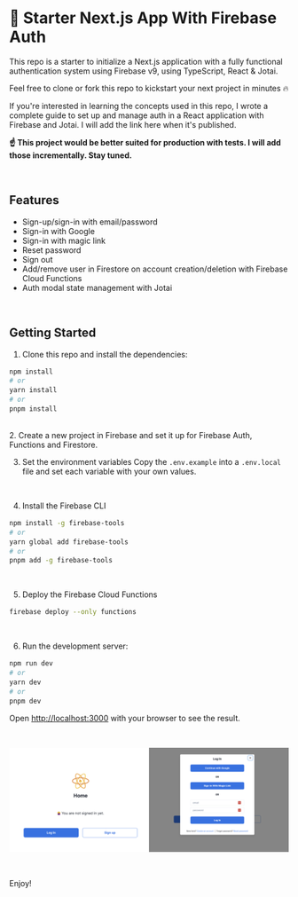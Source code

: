 # 🚀 Starter Next.js App With Firebase Auth

This repo is a starter to initialize a Next.js application with a fully functional authentication system using Firebase v9, using TypeScript, React & Jotai.

Feel free to clone or fork this repo to kickstart your next project in minutes 🔥

If you're interested in learning the concepts used in this repo, I wrote a complete guide to set up and manage auth in a React application with Firebase and Jotai. I will add the link here when it's published.

**☝️ This project would be better suited for production with tests. I will add those incrementally. Stay tuned.**

<br />

## Features
- Sign-up/sign-in with email/password
- Sign-in with Google
- Sign-in with magic link
- Reset password
- Sign out
- Add/remove user in Firestore on account creation/deletion with Firebase Cloud Functions
- Auth modal state management with Jotai

<br />

## Getting Started

1. Clone this repo and install the dependencies:
```bash
npm install
# or
yarn install
# or
pnpm install
```
<br />
2. Create a new project in Firebase and set it up for Firebase Auth, Functions and Firestore.

<br />

3. Set the environment variables
Copy the `.env.example` into a `.env.local` file and set each variable with your own values.

<br />

4. Install the Firebase CLI
```bash
npm install -g firebase-tools
# or
yarn global add firebase-tools
# or
pnpm add -g firebase-tools
```

<br />

5. Deploy the Firebase Cloud Functions
```bash
firebase deploy --only functions
```

<br />

6. Run the development server:

```bash
npm run dev
# or
yarn dev
# or
pnpm dev
```

Open [http://localhost:3000](http://localhost:3000) with your browser to see the result.

<br/>

![Preview of the home page and modal in sign-in view](./public/images/preview.png "Preview of the home page and modal in sign-in view.")

<br/>

Enjoy!
